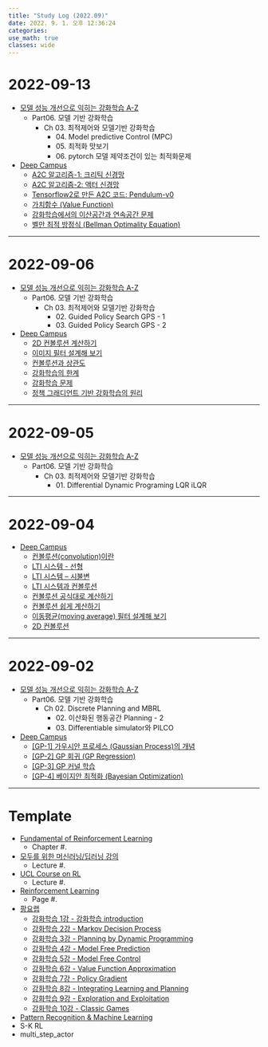 ```yaml
---
title: "Study Log (2022.09)"
date: 2022. 9. 1. 오후 12:36:24
categories:
use_math: true
classes: wide
---
```


# 2022-09-13
* [모델 성능 개선으로 익히는 강화학습 A-Z](https://fastcampus.co.kr/data_online_rein)
  * Part06. 모델 기반 강화학습
    * Ch 03. 최적제어와 모델기반 강화학습
      * 04\. Model predictive Control (MPC)
      * 05\. 최적화 맛보기
      * 06\. pytorch 모델 제약조건이 있는 최적화문제
* [Deep Campus](https://pasus.tistory.com/)
  * [A2C 알고리즘-1: 크리틱 신경망](https://pasus.tistory.com/122?category=1135402)
  * [A2C 알고리즘-2: 액터 신경망](https://pasus.tistory.com/123?category=1135402)
  * [Tensorflow2로 만든 A2C 코드: Pendulum-v0](https://pasus.tistory.com/124?category=1135402)
  * [가치함수 (Value Function)](https://pasus.tistory.com/125?category=1135402)
  * [강화학습에서의 이산공간과 연속공간 문제](https://pasus.tistory.com/126?category=1135402)
  * [벨만 최적 방정식 (Bellman Optimality Equation)](https://pasus.tistory.com/127?category=1135402)

---

# 2022-09-06
* [모델 성능 개선으로 익히는 강화학습 A-Z](https://fastcampus.co.kr/data_online_rein)
  * Part06. 모델 기반 강화학습
    * Ch 03. 최적제어와 모델기반 강화학습
      * 02\. Guided Policy Search GPS - 1
      * 03\. Guided Policy Search GPS - 2
* [Deep Campus](https://pasus.tistory.com/)
  * [2D 컨볼루션 계산하기](https://pasus.tistory.com/24?category=1135400)
  * [이미지 필터 설계해 보기](https://pasus.tistory.com/25?category=1135400)
  * [컨볼루션과 상관도](https://pasus.tistory.com/26?category=1135400)
  * [강화학습의 한계](https://pasus.tistory.com/37?category=1135402)
  * [강화학습 문제](https://pasus.tistory.com/41?category=1135402)
  * [정책 그래디언트 기반 강화학습의 원리](https://pasus.tistory.com/119?category=1135402)

---

# 2022-09-05
* [모델 성능 개선으로 익히는 강화학습 A-Z](https://fastcampus.co.kr/data_online_rein)
  * Part06. 모델 기반 강화학습
    * Ch 03. 최적제어와 모델기반 강화학습
      * 01\. Differential Dynamic Programing LQR iLQR

---

# 2022-09-04
* [Deep Campus](https://pasus.tistory.com/)
  * [컨볼루션(convolution)이란](https://pasus.tistory.com/11?category=1135400)
  * [LTI 시스템 - 선형](https://pasus.tistory.com/12?category=1135400)
  * [LTI 시스템 – 시불변](https://pasus.tistory.com/13?category=1135400)
  * [LTI 시스템과 컨볼루션](https://pasus.tistory.com/17?category=1135400)
  * [컨볼루션 공식대로 계산하기](https://pasus.tistory.com/19?category=1135400)
  * [컨볼루션 쉽게 계산하기](https://pasus.tistory.com/21?category=1135400)
  * [이동평균(moving average) 필터 설계해 보기](https://pasus.tistory.com/22?category=1135400)
  * [2D 컨볼루션](https://pasus.tistory.com/23?category=1135400)

---

# 2022-09-02
* [모델 성능 개선으로 익히는 강화학습 A-Z](https://fastcampus.co.kr/data_online_rein)
  * Part06. 모델 기반 강화학습
    * Ch 02. Discrete Planning and MBRL
      * 02\. 이산화된 행동공간 Planning - 2
      * 03\. Differentiable simulator와 PILCO
* [Deep Campus](https://pasus.tistory.com/)
  * [[GP-1] 가우시안 프로세스 (Gaussian Process)의 개념](https://pasus.tistory.com/209?category=1287736)
  * [[GP-2] GP 회귀 (GP Regression)](https://pasus.tistory.com/210?category=1287736)
  * [[GP-3] GP 커널 학습](https://pasus.tistory.com/211?category=1287736)
  * [[GP-4] 베이지안 최적화 (Bayesian Optimization)](https://pasus.tistory.com/212?category=1287736)

---

# Template
* [Fundamental of Reinforcement Learning](https://dnddnjs.gitbook.io/rl/)
  * Chapter #.
* [모두를 위한 머신러닝/딥러닝 강의](http://hunkim.github.io/ml/)
  * Lecture #.
* [UCL Course on RL](http://www0.cs.ucl.ac.uk/staff/d.silver/web/Teaching.html)
  * Lecture #.
* [Reinforcement Learning](http://incompleteideas.net/book/the-book-2nd.html)
  * Page #.
* [팡요랩](https://www.youtube.com/playlist?list=PLpRS2w0xWHTcTZyyX8LMmtbcMXpd3s4TU)
  * [강화학습 1강 - 강화학습 introduction](https://www.youtube.com/watch?v=wYgyiCEkwC8)
  * [강화학습 2강 - Markov Decision Process](https://www.youtube.com/watch?v=NMesGSXr8H4)
  * [강화학습 3강 - Planning by Dynamic Programming](https://www.youtube.com/watch?v=rrTxOkbHj-M)
  * [강화학습 4강 - Model Free Prediction](https://www.youtube.com/watch?v=47FyZtBRglI)
  * [강화학습 5강 - Model Free Control](https://www.youtube.com/watch?v=2h-FD3e1YgQ)
  * [강화학습 6강 - Value Function Approximation](https://www.youtube.com/watch?v=71nH1BUjhNw)
  * [강화학습 7강 - Policy Gradient](https://www.youtube.com/watch?v=2YFBordM1fA)
  * [강화학습 8강 - Integrating Learning and Planning](https://www.youtube.com/watch?v=S216ZLuCdM0)
  * [강화학습 9강 - Exploration and Exploitation](https://www.youtube.com/watch?v=nm6RwuA_pGE)
  * [강화학습 10강 - Classic Games](https://www.youtube.com/watch?v=C5_2v4pRc5c)
* [Pattern Recognition & Machine Learning](http://norman3.github.io/prml/)
* S-K RL
* multi_step_actor
